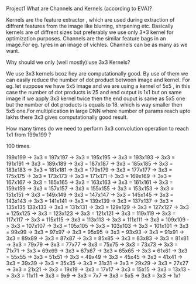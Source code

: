 Project1
What are Channels and Kernels (according to EVA)?

Kernels are the feature extractor , which are used during extraction of diffrent features from the image like blurring, shrpening etc. Basically kernels are of diffrent sizes but preferably we use only 3*3 kernel for optimization purposes. Channels are the similar feature bags in an image.For eg. tyres in an image of vichles. Channels can be as many as we want.

Why should we only (well mostly) use 3x3 Kernels?

We use 3x3 kernels bcoz hey are computationally good. By use of them we can easily reduce the number of dot product between image and kernel. For eg. let suppose we have 5x5 image and we are using a kernel of 5x5 , in this case the number of dot products is 25 and end output is 1x1 but on same image if we apply 3x3 kernel twice then the end ouput is same as 5x5 one but the number of dot products is equals to 18. which is way smaller then 5x5 one.For multiplication in large DNN where number of params reach upto lakhs there 3x3 gives computationally good result.

How many times do we need to perform 3x3 convolution operation to reach 1x1 from 199x199 ?

100 times.

199x199 -> 3x3 = 197x197 -> 3x3 = 195x195 -> 3x3 = 193x193 -> 3x3 = 191x191 -> 3x3 = 189x189 -> 3x3 = 187x187 -> 3x3 = 185x185 -> 3x3 = 183x183 -> 3x3 = 181x181 -> 3x3 = 179x179 -> 3x3 = 177x177 -> 3x3 = 175x175 -> 3x3 = 173x173 -> 3x3 = 171x171 -> 3x3 = 169x169 -> 3x3 = 167x167 -> 3x3 = 165x165 -> 3x3 = 163x163 -> 3x3 = 161x161 -> 3x3 = 159x159 -> 3x3 = 157x157 -> 3x3 = 155x155 -> 3x3 = 153x153 -> 3x3 = 151x151 -> 3x3 = 149x149 -> 3x3 = 147x147 -> 3x3 = 145x145 -> 3x3 = 143x143 -> 3x3 = 141x141 -> 3x3 = 139x139 -> 3x3 = 137x137 -> 3x3 = 135x135 133x133 -> 3x3 = 131x131 -> 3x3 = 129x129 -> 3x3 = 127x127 -> 3x3 = 125x125 -> 3x3 = 123x123 -> 3x3 = 121x121 -> 3x3 = 119x119 -> 3x3 = 117x117 -> 3x3 = 115x115 -> 3x3 = 113x113 -> 3x3 = 111x111 -> 3x3 = 109x109 -> 3x3 = 107x107 -> 3x3 = 105x105 -> 3x3 = 103x103 -> 3x3 = 101x101 -> 3x3 = 99x99 -> 3x3 = 97x97 -> 3x3 = 95x95 -> 3x3 = 93x93 -> 3x3 = 91x91 -> 3x3 = 89x89 -> 3x3 = 87x87 -> 3x3 = 85x85 -> 3x3 = 83x83 -> 3x3 = 81x81 -> 3x3 = 79x79 -> 3x3 = 77x77 -> 3x3 = 75x75 -> 3x3 = 73x73 -> 3x3 = 71x71 -> 3x3 = 69x69 -> 3x3 = 67x67 -> 3x3 = 65x65 -> 3x3 = 61x61 -> 3x3 = 55x55 -> 3x3 = 51x51 -> 3x3 = 49x49 -> 3x3 = 45x45 -> 3x3 = 41x41 -> 3x3 = 39x39 -> 3x3 = 35x35 -> 3x3 = 31x31 -> 3x3 = 29x29 -> 3x3 = 27x27 -> 3x3 = 21x21 -> 3x3 = 19x19 -> 3x3 = 17x17 -> 3x3 = 15x15 -> 3x3 = 13x13 -> 3x3 = 11x11 -> 3x3 = 9x9 -> 3x3 = 7x7 -> 3x3 = 5x5 -> 3x3 = 3x3 -> 1x1
